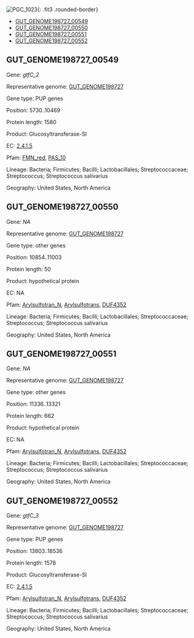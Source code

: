 ![PGC_1023](../static/images/Clusters_figure/PGC_1023.jpg){: .fit3 .rounded-border}

<ul id="myTab" class="nav nav-tabs">
  <li class="active">
        <a href="#tab1" data-toggle="tab">GUT_GENOME198727_00549</a>
  </li>
<li><a href="#tab2" data-toggle="tab">GUT_GENOME198727_00550</a></li>
<li><a href="#tab3" data-toggle="tab">GUT_GENOME198727_00551</a></li>
<li><a href="#tab4" data-toggle="tab">GUT_GENOME198727_00552</a></li>
</ul>

<div id="myTabContent" class="tab-content">
  <div class="tab-pane fade in active" id="tab1">

<h2 id="GUT_GENOME198727_00549">GUT_GENOME198727_00549</h2>
<p>Gene: <em>gtfC_2</em>
<p>Representative genome: <a href="https://www.ebi.ac.uk/metagenomics/genomes/MGYG-HGUT-00113">GUT_GENOME198727</a></p>
<p>Gene type: PUP genes</p>
<p>Position: 5730..10469</p>
<p>Protein length: 1580</p>
<p>Product: Glucosyltransferase-SI</p>
<p>EC: <a href="https://www.brenda-enzymes.org/enzyme.php?ecno=2.4.1.5">2.4.1.5</a></p>
<p>Pfam: <a href="http://pfam.xfam.org/family/FMN_red">FMN_red</a>, <a href="http://pfam.xfam.org/family/PAS_10">PAS_10</a></p>
<p>Lineage: Bacteria; Firmicutes; Bacilli; Lactobacillales; Streptococcaceae; Streptococcus; Streptococcus salivarius</p>
<p>Geography: United States, North America</p>
  </div>

  <div class="tab-pane fade" id="tab2">

<h2 id="GUT_GENOME198727_00550">GUT_GENOME198727_00550</h2>
<p>Gene: <em>NA</em></p>
<p>Representative genome: <a href="https://www.ebi.ac.uk/metagenomics/genomes/MGYG-HGUT-00113">GUT_GENOME198727</a></p>
<p>Gene type: other genes</p>
<p>Position: 10854..11003</p>
<p>Protein length: 50</p>
<p>Product: hypothetical protein</p>
<p>EC: NA</p>
<p>Pfam: <a href="http://pfam.xfam.org/family/Arylsulfotran_N">Arylsulfotran_N</a>, <a href="http://pfam.xfam.org/family/Arylsulfotrans">Arylsulfotrans</a>, <a href="http://pfam.xfam.org/family/DUF4352">DUF4352</a></p>
<p>Lineage: Bacteria; Firmicutes; Bacilli; Lactobacillales; Streptococcaceae; Streptococcus; Streptococcus salivarius</p>
<p>Geography: United States, North America</p>

  </div>
  <div class="tab-pane fade" id="tab3">

<h2 id="GUT_GENOME198727_00551">GUT_GENOME198727_00551</h2>
<p>Gene: <em>NA</em></p>
<p>Representative genome: <a href="https://www.ebi.ac.uk/metagenomics/genomes/MGYG-HGUT-00113">GUT_GENOME198727</a></p>
<p>Gene type: other genes</p>
<p>Position: 11336..13321</p>
<p>Protein length: 662</p>
<p>Product: hypothetical protein</p>
<p>EC: NA</p>
<p>Pfam: <a href="http://pfam.xfam.org/family/Arylsulfotran_N">Arylsulfotran_N</a>, <a href="http://pfam.xfam.org/family/Arylsulfotrans">Arylsulfotrans</a>, <a href="http://pfam.xfam.org/family/DUF4352">DUF4352</a></p>
<p>Lineage: Bacteria; Firmicutes; Bacilli; Lactobacillales; Streptococcaceae; Streptococcus; Streptococcus salivarius</p>
<p>Geography: United States, North America</p>

  </div>
  <div class="tab-pane fade" id="tab4">

<h2 id="GUT_GENOME198727_00552">GUT_GENOME198727_00552</h2>
<p>Gene: <em>gtfC_3</em></p>
<p>Representative genome: <a href="https://www.ebi.ac.uk/metagenomics/genomes/MGYG-HGUT-00113">GUT_GENOME198727</a></p>
<p>Gene type: PUP genes</p>
<p>Position: 13803..18536</p>
<p>Protein length: 1578</p>
<p>Product: Glucosyltransferase-SI</p>
<p>EC: <a href="https://www.brenda-enzymes.org/enzyme.php?ecno=2.4.1.5">2.4.1.5</a></p>
<p>Pfam: <a href="http://pfam.xfam.org/family/Arylsulfotran_N">Arylsulfotran_N</a>, <a href="http://pfam.xfam.org/family/Arylsulfotrans">Arylsulfotrans</a>, <a href="http://pfam.xfam.org/family/DUF4352">DUF4352</a></p>
<p>Lineage: Bacteria; Firmicutes; Bacilli; Lactobacillales; Streptococcaceae; Streptococcus; Streptococcus salivarius</p>
<p>Geography: United States, North America</p>

  </div>
</div>
